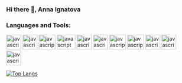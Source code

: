 ### Hi there 👋, Anna Ignatova

  
### Languages and Tools:  

<a><img src="https://coderoll.net/templates/coderoll_new/images/cats/js.png" alt="javascript" width="40" height="40"/> </a>
<a><img src="https://upload.wikimedia.org/wikipedia/commons/thumb/4/4c/Typescript_logo_2020.svg/512px-Typescript_logo_2020.svg.png" alt="javascript" width="40" height="40"/> </a>
<a><img src="https://upload.wikimedia.org/wikipedia/commons/thumb/9/95/Vue.js_Logo_2.svg/1200px-Vue.js_Logo_2.svg.png" alt="javascript" width="45" height="40"/> </a>
<a><img src="https://seeklogo.com/images/N/nuxt-logo-5EF50E1ABD-seeklogo.com.png" alt="javascript" width="50" height="40"/> </a>
<a><img src="https://cdn-icons-png.flaticon.com/512/732/732212.png" alt="javascript" width="40" height="40"/> </a>
<a><img src="https://camo.githubusercontent.com/119b29ca4b9d31cf3969a94eb57fcfbbea0879b493c09c89dc6d4b7fb9e0dc37/68747470733a2f2f63646e2e776f726c64766563746f726c6f676f2e636f6d2f6c6f676f732f6373732d332e737667" alt="javascript" width="40" height="40"/> </a>
<a><img src="https://upload.wikimedia.org/wikipedia/commons/thumb/b/b2/Bootstrap_logo.svg/800px-Bootstrap_logo.svg.png" alt="javascript" width="45" height="40"/> </a>
<a><img src="https://upload.wikimedia.org/wikipedia/commons/thumb/9/96/Sass_Logo_Color.svg/1200px-Sass_Logo_Color.svg.png" alt="javascript" width="45" height="40"/> </a>
<a><img src="https://web-creator.ru/uploads/Page/22/nodejs.svg" alt="javascript" width="40" height="40"/> </a>
<a><img src="https://itproger.com/intensive/img/express.png" alt="javascript" width="40" height="40"/> </a>
<a><img src="https://blog.skillfactory.ru/wp-content/uploads/2022/04/postgresql_elephant.svg-5325977.png" alt="javascript" width="40" height="40"/> </a>


[![Top Langs](https://github-readme-stats.vercel.app/api/top-langs/?username=anigalhub)](https://github.com/anuraghazra/github-readme-stats)
